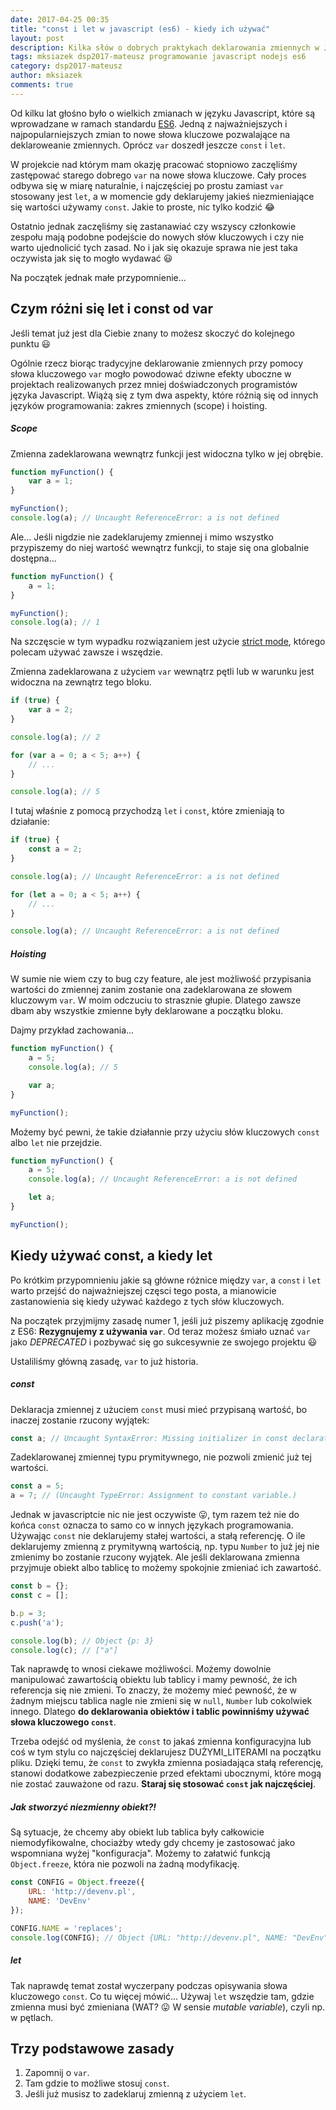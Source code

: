 ```yaml
---
date: 2017-04-25 00:35
title: "const i let w javascript (es6) - kiedy ich używać"
layout: post
description: Kilka słów o dobrych praktykach deklarowania zmiennych w Javascript
tags: mksiazek dsp2017-mateusz programowanie javascript nodejs es6
category: dsp2017-mateusz
author: mksiazek
comments: true
---
```


Od kilku lat głośno było o wielkich zmianach w języku Javascript, które są wprowadzane w ramach standardu 
[ES6](https://nafrontendzie.pl/ecmascript-6-co-nowego/). Jedną z najważniejszych i najpopularniejszych zmian to nowe
słowa kluczowe pozwalające na deklaroweanie zmiennych. Oprócz `var` doszedł jeszcze `const` i `let`.

W projekcie nad którym mam okazję pracować stopniowo zaczęliśmy zastępować starego dobrego `var` na nowe słowa kluczowe.
Cały proces odbywa się w miarę naturalnie, i najczęściej po prostu zamiast `var` stosowany jest `let`, a w momencie
gdy deklarujemy jakieś niezmieniające się wartości używamy `const`. Jakie to proste, nic tylko kodzić :joy:

Ostatnio jednak zaczęliśmy się zastanawiać czy wszyscy członkowie zespołu mają podobne podejście do nowych słów kluczowych
i czy nie warto ujednolicić tych zasad. No i jak się okazuje sprawa nie jest taka oczywista jak się to mogło wydawać :smiley:

Na początek jednak małe przypomnienie...

## Czym różni się let i const od var
Jeśli temat już jest dla Ciebie znany to możesz skoczyć do kolejnego punktu :smiley:

Ogólnie rzecz biorąc tradycyjne deklarowanie zmiennych przy pomocy słowa kluczowego `var` mogło powodować dziwne efekty
uboczne w projektach realizowanych przez mniej doświadczonych programistów języka Javascript. Wiążą się z tym dwa aspekty,
które różnią się od innych języków programowania: zakres zmiennych (scope) i hoisting.

##### Scope
Zmienna zadeklarowana wewnątrz funkcji jest widoczna tylko w jej obrębie.
~~~javascript
function myFunction() {
    var a = 1;
}

myFunction();
console.log(a); // Uncaught ReferenceError: a is not defined
~~~

Ale... Jeśli nigdzie nie zadeklarujemy zmiennej i mimo wszystko przypiszemy do niej wartość wewnątrz funkcji, to
staje się ona globalnie dostępna...
~~~javascript
function myFunction() {
    a = 1;
}

myFunction();
console.log(a); // 1
~~~
Na szczęscie w tym wypadku rozwiązaniem jest użycie [strict mode](https://developer.mozilla.org/en-US/docs/Web/JavaScript/Reference/Strict_mode),
którego polecam używać zawsze i wszędzie.

Zmienna zadeklarowana z użyciem `var` wewnątrz pętli lub w warunku jest widoczna na zewnątrz tego bloku.
~~~javascript
if (true) {
    var a = 2;
}

console.log(a); // 2
~~~
~~~javascript
for (var a = 0; a < 5; a++) {
    // ...
}

console.log(a); // 5
~~~

I tutaj właśnie z pomocą przychodzą `let` i `const`, które zmieniają to działanie:
~~~javascript
if (true) {
    const a = 2;
}

console.log(a); // Uncaught ReferenceError: a is not defined
~~~
~~~javascript
for (let a = 0; a < 5; a++) {
    // ...
}

console.log(a); // Uncaught ReferenceError: a is not defined
~~~


##### Hoisting
W sumie nie wiem czy to bug czy feature, ale jest możliwość przypisania wartości do zmiennej zanim zostanie ona
zadeklarowana ze słowem kluczowym `var`. W moim odczuciu to strasznie głupie. Dlatego zawsze dbam aby wszystkie zmienne
były deklarowane a początku bloku.

Dajmy przykład zachowania...
~~~javascript
function myFunction() {
    a = 5;
    console.log(a); // 5

    var a;
}

myFunction();
~~~

Możemy być pewni, że takie działannie przy użyciu słów kluczowych `const` albo `let` nie przejdzie.
~~~javascript
function myFunction() {
    a = 5;
    console.log(a); // Uncaught ReferenceError: a is not defined

    let a;
}

myFunction();
~~~

## Kiedy używać const, a kiedy let
Po krótkim przypomnieniu jakie są główne różnice między `var`, a `const` i `let` warto przejść do najważniejszej częsci
tego posta, a mianowicie zastanowienia się kiedy używać każdego z tych słów kluczowych.

Na początek przyjmijmy zasadę numer 1, jeśli już piszemy aplikację zgodnie z ES6: **Rezygnujemy z używania `var`**.
Od teraz możesz śmiało uznać `var` jako *DEPRECATED* i pozbywać się go sukcesywnie ze swojego projektu :smiley:

Ustaliliśmy główną zasadę, `var` to już historia. 

##### const
Deklaracja zmiennej z użuciem `const` musi mieć przypisaną wartość, bo inaczej zostanie rzucony wyjątek:
~~~javascript
const a; // Uncaught SyntaxError: Missing initializer in const declaration
~~~

Zadeklarowanej zmiennej typu prymitywnego, nie pozwoli zmienić już tej wartości.
~~~javascript
const a = 5;
a = 7; // (Uncaught TypeError: Assignment to constant variable.)
~~~

Jednak w javascriptcie nic nie jest oczywiste :stuck_out_tongue:, tym razem też nie do końca `const` oznacza to samo co w innych
językach programowania. Używając `const` nie deklarujemy stałej wartości, a stałą referencję. O ile deklarujemy zmienną
z prymitywną wartością, np. typu `Number` to już jej nie zmienimy bo zostanie rzucony wyjątek. Ale jeśli deklarowana
zmienna przyjmuje obiekt albo tablicę to możemy spokojnie zmieniać ich zawartość.

~~~javascript
const b = {};
const c = [];

b.p = 3;
c.push('a');

console.log(b); // Object {p: 3}
console.log(c); // ["a"]
~~~

Tak naprawdę to wnosi ciekawe możliwości. Możemy dowolnie manipulować zawartością obiektu lub tablicy i mamy pewność,
że ich referencja się nie zmieni. To znaczy, że możemy mieć pewność, że w żadnym miejscu tablica nagle nie zmieni się
w `null`, `Number` lub cokolwiek innego. Dlatego **do deklarowania obiektów i tablic powinniśmy używać słowa kluczowego `const`**.

Trzeba odejść od myślenia, że `const` to jakaś zmienna konfiguracyjna lub coś w tym stylu co najczęściej deklarujesz
DUŻYMI_LITERAMI na początku pliku. Dzięki temu, że `const` to zwykła zmienna posiadająca stałą referencję, stanowi
dodatkowe zabezpieczenie przed efektami ubocznymi, które mogą nie zostać zauważone od razu. **Staraj się stosować `const`
jak najczęściej**.

##### Jak stworzyć niezmienny obiekt?!
Są sytuacje, że chcemy aby obiekt lub tablica były całkowicie niemodyfikowalne, chociażby wtedy gdy chcemy je zastosować
jako wspomniana wyżej "konfiguracja". Możemy to załatwić funkcją `Object.freeze`, która nie pozwoli na żadną modyfikację.

~~~javascript
const CONFIG = Object.freeze({
    URL: 'http://devenv.pl',
    NAME: 'DevEnv'
});

CONFIG.NAME = 'replaces';
console.log(CONFIG); // Object {URL: "http://devenv.pl", NAME: "DevEnv"}
~~~

##### let
Tak naprawdę temat został wyczerpany podczas opisywania słowa kluczowego `const`. Co tu więcej mówić... Używaj `let` 
wszędzie tam, gdzie zmienna musi być zmieniana (WAT? :stuck_out_tongue: W sensie *mutable variable*), czyli np. w pętlach.

## Trzy podstawowe zasady
1. Zapomnij o `var`.
2. Tam gdzie to możliwe stosuj `const`.
3. Jeśli już musisz to zadeklaruj zmienną z użyciem `let`.
